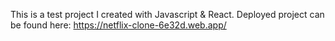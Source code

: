 This is a test project I created with Javascript & React. Deployed project can be found 
here: https://netflix-clone-6e32d.web.app/
